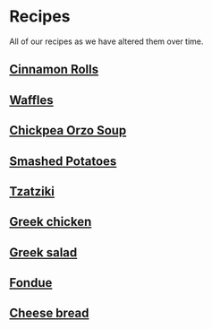 # Recipes

All of our recipes as we have altered them over time.

## [Cinnamon Rolls](cinnamon_rolls.md)
## [Waffles](waffles.md)
## [Chickpea Orzo Soup](chickpea_orzo_soup.md)
## [Smashed Potatoes](smashed_potatoes.md)
## [Tzatziki](tzatziki.md)
## [Greek chicken](greek_chicken.md)
## [Greek salad](greek_salad.md)
## [Fondue](fondue.md)
## [Cheese bread](cheese_bread.md)